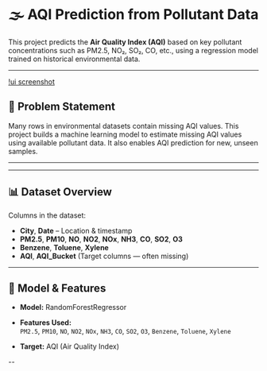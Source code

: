 # 🌫️ AQI Prediction from Pollutant Data

This project predicts the **Air Quality Index (AQI)** based on key pollutant concentrations such as PM2.5, NO₂, SO₂, CO, etc., using a regression model trained on historical environmental data.

---

[!ui screenshot](assets/image.png)

## 📌 Problem Statement

Many rows in environmental datasets contain missing AQI values. This project builds a machine learning model to estimate missing AQI values using available pollutant data. It also enables AQI prediction for new, unseen samples.

---




---

## 📊 Dataset Overview

Columns in the dataset:
- **City**, **Date** – Location & timestamp
- **PM2.5**, **PM10**, **NO**, **NO2**, **NOx**, **NH3**, **CO**, **SO2**, **O3**
- **Benzene**, **Toluene**, **Xylene**
- **AQI**, **AQI_Bucket** (Target columns — often missing)

---

## 🧪 Model & Features

- **Model:** RandomForestRegressor
- **Features Used:**  
  `PM2.5`, `PM10`, `NO`, `NO2`, `NOx`, `NH3`, `CO`, `SO2`, `O3`, `Benzene`, `Toluene`, `Xylene`

- **Target:** AQI (Air Quality Index)

--
